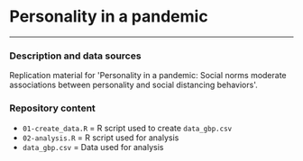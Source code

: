 # Personality in a pandemic
---

### Description and data sources

Replication material for 'Personality in a pandemic: Social norms moderate associations between personality and social distancing behaviors'.

### Repository content

- `01-create_data.R` = R script used to create `data_gbp.csv`
- `02-analysis.R` = R script used for analysis
- `data_gbp.csv` = Data used for analysis 

